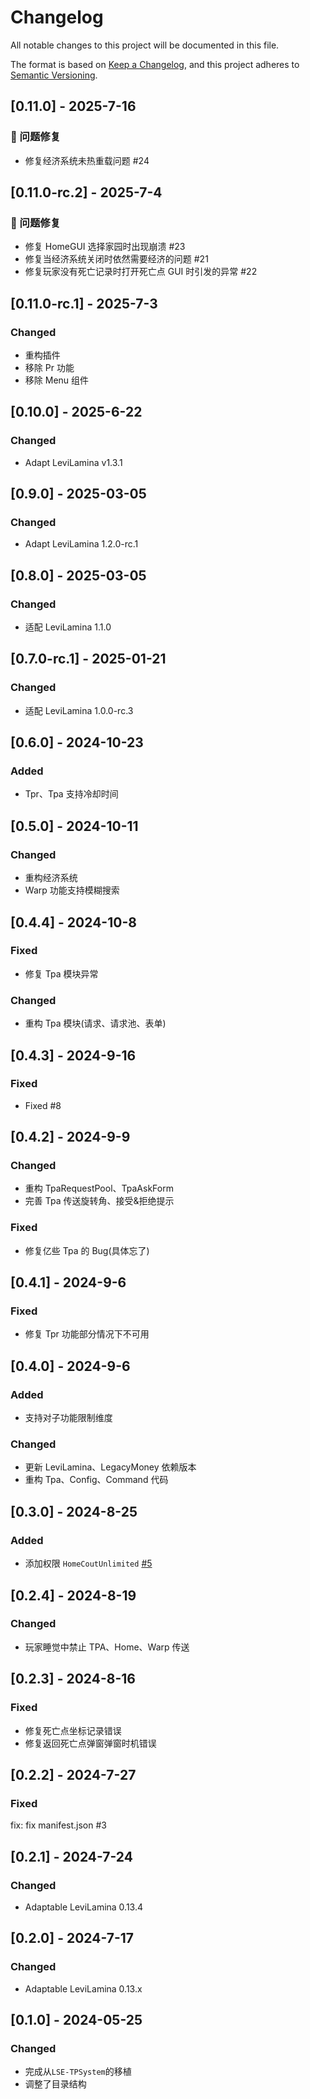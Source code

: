 # Changelog

All notable changes to this project will be documented in this file.

The format is based on [Keep a Changelog](https://keepachangelog.com/en/1.0.0/),
and this project adheres to [Semantic Versioning](https://semver.org/spec/v2.0.0.html).

## [0.11.0] - 2025-7-16

### 🐛 问题修复

- 修复经济系统未热重载问题 #24

## [0.11.0-rc.2] - 2025-7-4

### 🐛 问题修复

- 修复 HomeGUI 选择家园时出现崩溃 #23
- 修复当经济系统关闭时依然需要经济的问题 #21
- 修复玩家没有死亡记录时打开死亡点 GUI 时引发的异常 #22

## [0.11.0-rc.1] - 2025-7-3

### Changed

- 重构插件
- 移除 Pr 功能
- 移除 Menu 组件

## [0.10.0] - 2025-6-22

### Changed

- Adapt LeviLamina v1.3.1

## [0.9.0] - 2025-03-05

### Changed

- Adapt LeviLamina 1.2.0-rc.1

## [0.8.0] - 2025-03-05

### Changed

- 适配 LeviLamina 1.1.0

## [0.7.0-rc.1] - 2025-01-21

### Changed

- 适配 LeviLamina 1.0.0-rc.3

## [0.6.0] - 2024-10-23

### Added

- Tpr、Tpa 支持冷却时间

## [0.5.0] - 2024-10-11

### Changed

- 重构经济系统
- Warp 功能支持模糊搜索

## [0.4.4] - 2024-10-8

### Fixed

- 修复 Tpa 模块异常

### Changed

- 重构 Tpa 模块(请求、请求池、表单)

## [0.4.3] - 2024-9-16

### Fixed

- Fixed #8

## [0.4.2] - 2024-9-9

### Changed

- 重构 TpaRequestPool、TpaAskForm
- 完善 Tpa 传送旋转角、接受&拒绝提示

### Fixed

- 修复亿些 Tpa 的 Bug(具体忘了)

## [0.4.1] - 2024-9-6

### Fixed

- 修复 Tpr 功能部分情况下不可用

## [0.4.0] - 2024-9-6

### Added

- 支持对子功能限制维度

### Changed

- 更新 LeviLamina、LegacyMoney 依赖版本
- 重构 Tpa、Config、Command 代码

## [0.3.0] - 2024-8-25

### Added

- 添加权限 `HomeCoutUnlimited` [#5](https://github.com/engsr6982/TeleportSystem/issues/5)

## [0.2.4] - 2024-8-19

### Changed

- 玩家睡觉中禁止 TPA、Home、Warp 传送

## [0.2.3] - 2024-8-16

### Fixed

- 修复死亡点坐标记录错误
- 修复返回死亡点弹窗弹窗时机错误

## [0.2.2] - 2024-7-27

### Fixed

fix: fix manifest.json #3

## [0.2.1] - 2024-7-24

### Changed

- Adaptable LeviLamina 0.13.4

## [0.2.0] - 2024-7-17

### Changed

- Adaptable LeviLamina 0.13.x

## [0.1.0] - 2024-05-25

### Changed

- 完成从`LSE-TPSystem`的移植
- 调整了目录结构
